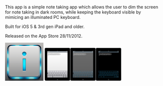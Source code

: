 <p>This app is a simple note taking app which allows the user to dim the screen for note taking in dark rooms, while keeping the keyboard visible by mimicing an illuminated PC keyboard. 
<p>Built for iOS 5 & 3rd gen iPad and older.
<p>Released on the App Store 28/11/2012.
<p><img src="/images/iconRebuildHiRes.png" width=25%> <img src="/images/screenshot01.png" width=50%>
